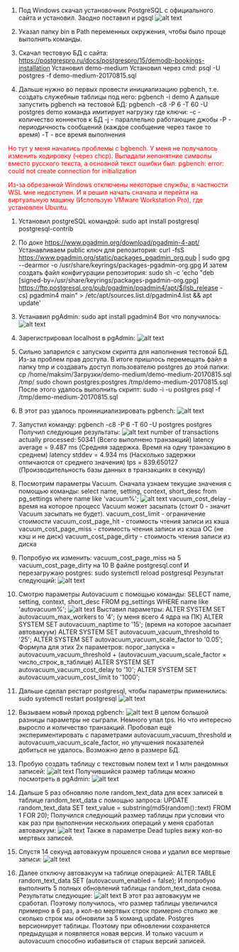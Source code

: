 1. Под Windows скачал установочник PostgreSQL с официального сайта и установил. Заодно поставил и pgsql
![alt text](image.png)
1. Указал папку bin в Path переменных окружения, чтобы было проще выполнять команды.
1. Скачал тестовую БД с сайта:
https://postgrespro.ru/docs/postgrespro/15/demodb-bookings-installation
Установил demo-medium
Установил через cmd:
psql -U postgres -f demo-medium-20170815.sql

1. Дальше нужно во первых провести инициализацию pgbench, т.е. создать служебные таблицы под него:
pgbench -i demo
А дальше запустить pgbench на тестовой БД:
pgbench -c8 -P 6 -T 60 -U postgres demo
команда имитирует нагрузку где ключи:
-с - количество коннектов к БД
-j - параллельно работающие джобы
-P - периодичность сообщений (каждое сообщение через такое то время)
-T - все время выполнения

<span style="color:red">Но тут у меня начались проблемы с bgbench. У меня не получалось изменить кодировку (через chcp). Выпадали непонятние символы вместо русского текста, а основной текст ошибки был:
pgbench: error: could not create connection for initialization</span>

<span style="color:red">Из-за обрезанной Windows отключены некоторые службы, в частности WSL мне недоступен. И я решил начать сначала и перейти на виртуальную машину (Использую VMware Workstation Pro), где установлен Ubuntu.</span>



1. Установил postgreSQL командой:
sudo apt install postgresql postgresql-contrib

1. По доке https://www.pgadmin.org/download/pgadmin-4-apt/
Устанавливаем public ключ для репозитория:
curl -fsS https://www.pgadmin.org/static/packages_pgadmin_org.pub | sudo gpg --dearmor -o /usr/share/keyrings/packages-pgadmin-org.gpg
И затем создать файл конфигурации репозитория:
sudo sh -c 'echo "deb [signed-by=/usr/share/keyrings/packages-pgadmin-org.gpg] https://ftp.postgresql.org/pub/pgadmin/pgadmin4/apt/$(lsb_release -cs) pgadmin4 main" > /etc/apt/sources.list.d/pgadmin4.list && apt update'
1. Устанавил pgAdmin:
sudo apt install pgadmin4
Вот что получилось:
![alt text](image-1.png)
1. Зарегистрировал localhost в pgAdmin:
![alt text](image-2.png)
1. Сильно запарился с запуском скрипта для наполнения тестовой БД. Из-за проблем прав доступа. В итоге пришлось перемещать файл в папку tmp и создавать доступ пользователю postgres до этой папки:
cp /home/maksim/Загрузки/demo-medium/demo-medium-20170815.sql /tmp/
sudo chown postgres:postgres /tmp/demo-medium-20170815.sql
После этого удалось выполнить скрипт:
sudo -i -u postgres
psql -f /tmp/demo-medium-20170815.sql
1. В этот раз удалось проинициализировать pgbench:
![alt text](image-3.png)
1. Запустил команду:
pgbench -c8 -P 6 -T 60 -U postgres postgres
Получил следующие результаты:
![alt text](image-4.png)
number of transactions actually processed: 50341 (Всего выполнено транзакций)
latency average = 9.487 ms (Средняя задержка. Время на одну транзакцию в среднем)
latency stddev = 4.934 ms (Насколько задержки отличаются от среднего значения)
tps = 839.650127 (Производительность базы данных в транзакциях в секунду)
1. Посмотрим параметры Vacuum. Сначала узнаем текущие значения с помощью команды:
select name, setting, context, short_desc
from pg_settings where name like 'vacuum%';
![alt text](image-5.png)
vacuum_cost_delay - время на которое процесс Vacuum может засыпать (стоит 0 - значит Vacuum засыпать не будет).
vacuum_cost_limit - ограничение стоимости
vacuum_cost_page_hit - стоимость чтения записи из кэша
vacuum_cost_page_miss - стоимость чтения записи из кэша ОС (не кэш и не диск)
vacuum_cost_page_dirty - стоимость чтения записи из диска
1. Попробую их изменить:
vacuum_cost_page_miss на 5
vacuum_cost_page_dirty на 10
В файле postgresql.conf
И перезагружаю postgres:
sudo systemctl reload postgresql
Результат следующий:
![alt text](image-6.png)
1. Смотрю параметры Autovacuum с помощью команды:
SELECT name, setting, context, short_desc
FROM pg_settings WHERE name like 'autovacuum%';
![alt text](image-7.png)
Выставил параметры:
ALTER SYSTEM SET autovacuum_max_workers to '4'; (у меня всего 4 ядра на ПК)
ALTER SYSTEM SET autovacuum_naptime to '15'; (время на которое засыпает автовакуум)
ALTER SYSTEM SET autovacuum_vacuum_threshold to '25';
ALTER SYSTEM SET autovacuum_vacuum_scale_factor to '0.05';
Формула для этих 2х параметров:
порог_запуска = autovacuum_vacuum_threshold + (autovacuum_vacuum_scale_factor × число_строк_в_таблице)
ALTER SYSTEM SET autovacuum_vacuum_cost_delay to '10';
ALTER SYSTEM SET autovacuum_vacuum_cost_limit to '1000';
1. Дальше сделал рестарт postgresql, чтобы параметры применились:
sudo systemctl restart postgresql
![alt text](image-8.png)
1. Вызываем новый проход pgbench:
![alt text](image-9.png)
В целом большой разницы параметры не сыграли. Немного упал tps. Но что интересно выросло и количество транзакций. Пробовал ещё экспериментировать с параметрами autovacuum_vacuum_threshold и autovacuum_vacuum_scale_factor, но улучшения показателей добиться не удалось. Возможно дело в размере БД.
1. Пробую создать таблицу с текстовым полем text и 1 млн рандомных записей:
![alt text](image-10.png)
Получившийся размер таблицы можно посмотреть в pgAdmin:
![alt text](image-13.png)
1. Дальше 5 раз обновляю поле random_text_data для всех записей в таблице random_text_data с помощью запроса:
UPDATE random_text_data
SET text_value = substring(md5(random()::text) FROM 1 FOR 20);
Получился следующий размер таблицы при условии что как раз при выполнении нескольких операций у меня сработал автовакуум:
![alt text](image-11.png)
Также в параметре Dead tuples вижу кол-во мертвых записей.
1. Спустя 14 секунд автовакуум прошелся снова и удалил все мертвые записи:
![alt text](image-12.png)
1. Далее отключу автовакуум на таблице операцией:
ALTER TABLE random_text_data SET (autovacuum_enabled = false);
И попробую выполнить 5 полных обновлений таблицы random_text_data снова.
Результаты следующие:
![alt text](image-14.png)
В этот раз автовакуум не сработал. Поэтому получилось, что размер таблицы увеличился примерно в 6 раз, а кол-во мертвых строк примерно столько же сколько строк мы обновили за 5 команд update.
Postgres версионирует таблицы. Поэтому при обновлении сохраняется предыдущая и появляется новая версия. И только vacuum и autovacuum способно избавиться от старых версий записей.